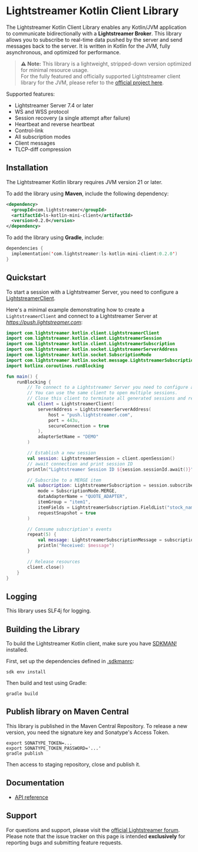 # Lightstreamer Kotlin Client Library

The Lightstreamer Kotlin Client Library enables any Kotlin/JVM application to communicate bidirectionally with a **Lightstreamer Broker**. This library allows you to subscribe to real-time data pushed by the server and send messages back to the server. It is written in Kotlin for the JVM, fully asynchronous, and optimized for performance.

> **⚠️ Note:** This library is a lightweight, stripped-down version optimized for minimal resource usage.  
> For the fully featured and officially supported Lightstreamer client library for the JVM, please refer to the [official project here](https://github.com/Lightstreamer/Lightstreamer-lib-client-haxe).

Supported features:

- Lightstreamer Server 7.4 or later
- WS and WSS protocol
- Session recovery (a single attempt after failure)
- Heartbeat and reverse heartbeat
- Control-link
- All subscription modes
- Client messages
- TLCP-diff compression

## Installation

The Lightstreamer Kotlin library requires JVM version 21 or later.

To add the library using **Maven**, include the following dependency:

```xml
<dependency>
  <groupId>com.lightstreamer</groupId>
  <artifactId>ls-kotlin-mini-client</artifactId>
  <version>0.2.0</version>
</dependency>
```

To add the library using **Gradle**, include:

```kotlin
dependencies {
  implementation('com.lightstreamer:ls-kotlin-mini-client:0.2.0')
}
```

## Quickstart

To start a session with a Lightstreamer Server, you need to configure a [LightstreamerClient](./kotlin/com/lightstreamer/kotlin/client/LightstreamerClient.kt). 

Here's a minimal example demonstrating how to create a `LightstreamerClient` and connect to a Lightstreamer Server at *https://push.lightstreamer.com*:

```kotlin
import com.lightstreamer.kotlin.client.LightstreamerClient
import com.lightstreamer.kotlin.client.LightstreamerSession
import com.lightstreamer.kotlin.client.LightstreamerSubscription
import com.lightstreamer.kotlin.socket.LightstreamerServerAddress
import com.lightstreamer.kotlin.socket.SubscriptionMode
import com.lightstreamer.kotlin.socket.message.LightstreamerSubscriptionMessage
import kotlinx.coroutines.runBlocking

fun main() {
    runBlocking {
        // To connect to a Lightstreamer Server you need to configure a LightstreamerClient.
        // You can use the same client to open multiple sessions.
        // Close this client to terminate all generated sessions and release resources.
        val client = LightstreamerClient(
            serverAddress = LightstreamerServerAddress(
                host = "push.lightstreamer.com",
                port = 443u,
                secureConnection = true
            ),
            adapterSetName = "DEMO"
        )

        // Establish a new session
        val session: LightstreamerSession = client.openSession()
        // await connection and print session ID
        println("Lightstreamer Session ID ${session.sessionId.await()}")

        // Subscribe to a MERGE item
        val subscription: LightstreamerSubscription = session.subscribe(
            mode = SubscriptionMode.MERGE,
            dataAdapterName = "QUOTE_ADAPTER",
            itemGroup = "item1",
            itemFields = LightstreamerSubscription.FieldList("stock_name", "last_price"),
            requestSnapshot = true
        )

        // Consume subscription's events
        repeat(5) {
            val message: LightstreamerSubscriptionMessage = subscription.receive()
            println("Received: $message")
        }

        // Release resources
        client.close()
    }
}
```

## Logging

This library uses SLF4j for logging.

## Building the Library

To build the Lightstreamer Kotlin client, make sure you have [SDKMAN!](https://sdkman.io/) installed.

First, set up the dependencies defined in [.sdkmanrc](./.sdkmanrc):

```shell
sdk env install
```

Then build and test using Gradle:

```shell
gradle build
```

## Publish library on Maven Central

This library is published in the Maven Central Repository.
To release a new version, you need the signature key and Sonatype's Access Token.

```shell
export SONATYPE_TOKEN=...
export SONATYPE_TOKEN_PASSWORD='...'
gradle publish
```

Then access to staging repository, close and publish it.

## Documentation

- [API reference](https://lightstreamer.github.io/Lightstreamer-lib-client-mini-kotlin/)

## Support

For questions and support, please visit the [official Lightstreamer forum](https://forums.lightstreamer.com/).
Please note that the issue tracker on this page is intended **exclusively** for reporting bugs and submitting feature requests.
